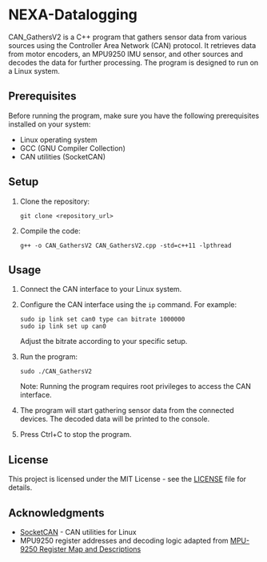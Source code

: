 # NEXA-Datalogging

CAN_GathersV2 is a C++ program that gathers sensor data from various sources using the Controller Area Network (CAN) protocol. It retrieves data from motor encoders, an MPU9250 IMU sensor, and other sources and decodes the data for further processing. The program is designed to run on a Linux system.

## Prerequisites

Before running the program, make sure you have the following prerequisites installed on your system:

- Linux operating system
- GCC (GNU Compiler Collection)
- CAN utilities (SocketCAN)

## Setup

1. Clone the repository:

   ```
   git clone <repository_url>
   ```

2. Compile the code:

   ```
   g++ -o CAN_GathersV2 CAN_GathersV2.cpp -std=c++11 -lpthread
   ```

## Usage

1. Connect the CAN interface to your Linux system.

2. Configure the CAN interface using the `ip` command. For example:

   ```
   sudo ip link set can0 type can bitrate 1000000
   sudo ip link set up can0
   ```

   Adjust the bitrate according to your specific setup.

3. Run the program:

   ```
   sudo ./CAN_GathersV2
   ```

   Note: Running the program requires root privileges to access the CAN interface.

4. The program will start gathering sensor data from the connected devices. The decoded data will be printed to the console.

5. Press Ctrl+C to stop the program.

## License

This project is licensed under the MIT License - see the [LICENSE](LICENSE) file for details.

## Acknowledgments
- [SocketCAN](https://wiki.wireshark.org/SocketCAN) - CAN utilities for Linux
- MPU9250 register addresses and decoding logic adapted from [MPU-9250 Register Map and Descriptions](https://www.invensense.com/wp-content/uploads/2015/02/MPU-9250-Register-Map.pdf)
